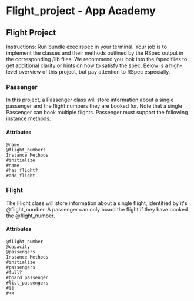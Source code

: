 # Flight_project - App Academy 

## Flight Project
Instructions: Run bundle exec rspec in your terminal. Your job is to implement the classes and their methods outlined by the RSpec output in the corresponding /lib files. We recommend you look into the /spec files to get additional clarity or hints on how to satisfy the spec. Below is a high-level overview of this project, but pay attention to RSpec especially.

### Passenger
In this project, a Passenger class will store information about a single passenger and the flight numbers they are booked for. Note that a single Passenger can book multiple flights. Passenger must support the following instance methods:

#### Attributes
```
@name
@flight_numbers
Instance Methods
#initialize
#name
#has_flight?
#add_flight
```

### Flight
The Flight class will store information about a single flight, identified by it's @flight_number. A passenger can only board the flight if they have booked the @flight_number.

#### Attributes
```
@flight_number
@capacity
@passengers
Instance Methods
#initialize
#passengers
#full?
#board_passenger
#list_passengers
#[]
#<<
```
